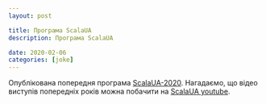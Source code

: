 ```yaml
---
layout: post

title: Програма ScalaUA
description: Програма ScalaUA

date: 2020-02-06
categories: [joke]
---
```


Опублікована попередня програма [ScalaUA-2020](http://www.scalaua.com/). Нагадаємо, що відео виступів попередніх років можна побачити на [ScalaUA youtube](https://www.youtube.com/channel/UC_ZJvRHot6thpgqsXvtEvFg).